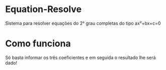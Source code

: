 # Equation-Resolve
Sistema para resolver equações do 2° grau completas do tipo ax²+bx+c=0
# Como funciona
Só basta informar os três coeficientes e em seguida o resultado lhe será dado!
